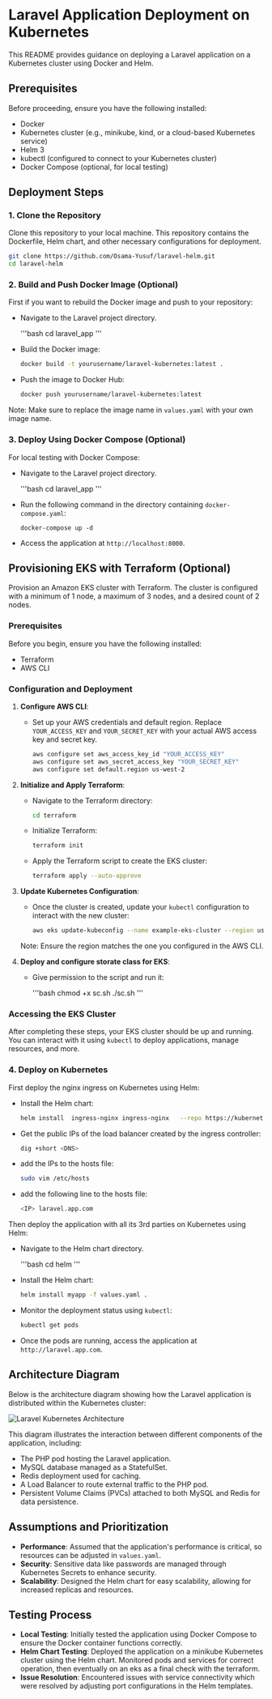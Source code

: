 # Laravel Application Deployment on Kubernetes

This README provides guidance on deploying a Laravel application on a Kubernetes cluster using Docker and Helm.

## Prerequisites

Before proceeding, ensure you have the following installed:

* Docker
* Kubernetes cluster (e.g., minikube, kind, or a cloud-based Kubernetes service)
* Helm 3
* kubectl (configured to connect to your Kubernetes cluster)
* Docker Compose (optional, for local testing)

## Deployment Steps

### 1. Clone the Repository

Clone this repository to your local machine. This repository contains the Dockerfile, Helm chart, and other necessary configurations for deployment.

```bash
git clone https://github.com/Osama-Yusuf/laravel-helm.git
cd laravel-helm
```

### 2. Build and Push Docker Image (Optional)

First if you want to rebuild the Docker image and push to your repository:

* Navigate to the Laravel project directory.

    '''bash
    cd laravel_app
    '''

* Build the Docker image:
    
    ```bash
    docker build -t yourusername/laravel-kubernetes:latest .
    ```
    
* Push the image to Docker Hub:
    
    ```bash
    docker push yourusername/laravel-kubernetes:latest
    ```

Note: Make sure to replace the image name in `values.yaml` with your own image name.

### 3. Deploy Using Docker Compose (Optional)

For local testing with Docker Compose:

* Navigate to the Laravel project directory.

    '''bash
    cd laravel_app
    '''

* Run the following command in the directory containing `docker-compose.yaml`:
    
    ```
    docker-compose up -d
    ```
    
* Access the application at `http://localhost:8000`.

## Provisioning EKS with Terraform (Optional)

Provision an Amazon EKS cluster with Terraform. The cluster is configured with a minimum of 1 node, a maximum of 3 nodes, and a desired count of 2 nodes.

### Prerequisites

Before you begin, ensure you have the following installed:

* Terraform
* AWS CLI

### Configuration and Deployment

1. **Configure AWS CLI**:
    
    * Set up your AWS credentials and default region. Replace `YOUR_ACCESS_KEY` and `YOUR_SECRET_KEY` with your actual AWS access key and secret key.
        
        ```bash
        aws configure set aws_access_key_id "YOUR_ACCESS_KEY"
        aws configure set aws_secret_access_key "YOUR_SECRET_KEY"
        aws configure set default.region us-west-2
        ```
        
2. **Initialize and Apply Terraform**:
    
    * Navigate to the Terraform directory:
        
        ```bash
        cd terraform
        ```
        
    * Initialize Terraform:
        
        ```bash
        terraform init
        ```
        
    * Apply the Terraform script to create the EKS cluster:
        
        ```bash
        terraform apply --auto-approve
        ```
        
3. **Update Kubernetes Configuration**:
    
    * Once the cluster is created, update your `kubectl` configuration to interact with the new cluster:
        
        ```bash
        aws eks update-kubeconfig --name example-eks-cluster --region us-west-2
        ```
        
    Note: Ensure the region matches the one you configured in the AWS CLI.

4. **Deploy and configure storate class for EKS**:

    * Give permission to the script and run it:

        '''bash
        chmod +x sc.sh
        ./sc.sh
        '''

### Accessing the EKS Cluster

After completing these steps, your EKS cluster should be up and running. You can interact with it using `kubectl` to deploy applications, manage resources, and more.

### 4. Deploy on Kubernetes

First deploy the nginx ingress on Kubernetes using Helm:

* Install the Helm chart:
    
    ```bash
    helm install  ingress-nginx ingress-nginx   --repo https://kubernetes.github.io/ingress-nginx   --namespace ingress-nginx --create-namespace
    ```

* Get the public IPs of the load balancer created by the ingress controller:

    ```bash
    dig +short <DNS>
    ```

* add the IPs to the hosts file:

    ```bash
    sudo vim /etc/hosts
    ```

* add the following line to the hosts file:

    ```bash
    <IP> laravel.app.com
    ```

Then deploy the application with all its 3rd parties on Kubernetes using Helm:

* Navigate to the Helm chart directory.

    '''bash
    cd helm
    '''

* Install the Helm chart:
    
    ```bash
    helm install myapp -f values.yaml .
    ```
    
* Monitor the deployment status using `kubectl`:
    
    ```bash
    kubectl get pods
    ```

* Once the pods are running, access the application at `http://laravel.app.com`.
    
## Architecture Diagram

Below is the architecture diagram showing how the Laravel application is distributed within the Kubernetes cluster:

![Laravel Kubernetes Architecture](laravel_diagram.png)

This diagram illustrates the interaction between different components of the application, including:
- The PHP pod hosting the Laravel application.
- MySQL database managed as a StatefulSet.
- Redis deployment used for caching.
- A Load Balancer to route external traffic to the PHP pod.
- Persistent Volume Claims (PVCs) attached to both MySQL and Redis for data persistence.

## Assumptions and Prioritization

* **Performance**: Assumed that the application's performance is critical, so resources can be adjusted in `values.yaml`.
* **Security**: Sensitive data like passwords are managed through Kubernetes Secrets to enhance security.
* **Scalability**: Designed the Helm chart for easy scalability, allowing for increased replicas and resources.

## Testing Process

* **Local Testing**: Initially tested the application using Docker Compose to ensure the Docker container functions correctly.
* **Helm Chart Testing**: Deployed the application on a minikube Kubernetes cluster using the Helm chart. Monitored pods and services for correct operation, then eventually on an eks as a final check with the terraform.
* **Issue Resolution**: Encountered issues with service connectivity which were resolved by adjusting port configurations in the Helm templates.